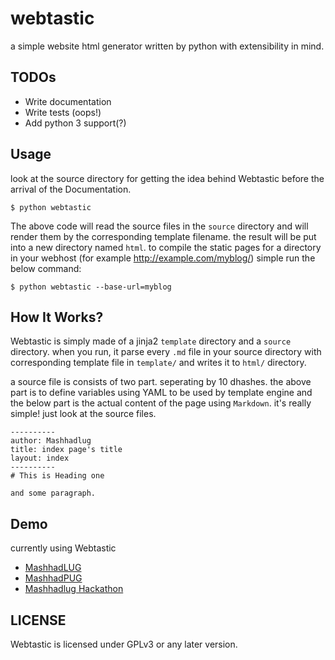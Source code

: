 webtastic
=========

a simple website html generator written by python with extensibility in mind.

TODOs
---------

* Write documentation
* Write tests (oops!)
* Add python 3 support(?)

Usage
---------

look at the source directory for getting the idea behind Webtastic before the arrival of the Documentation. 

    $ python webtastic

The above code will read the source files in the `source` directory and will render them by the corresponding template filename. the result will be put into a new directory named `html`. to compile the static pages for a directory in your webhost (for example http://example.com/myblog/) simple run the below command:

    $ python webtastic --base-url=myblog

How It Works?
---------

Webtastic is simply made of a jinja2 `template` directory and a `source` directory. when you run, it parse every `.md` file in your source directory with corresponding template file in `template/` and writes it to `html/` directory.

a source file is consists of two part. seperating by 10 dhashes. the above part is to define variables using YAML to be used by template engine and the below part is the actual content of the page using `Markdown`. it's really simple! just look at the source files.

    ----------
    author: Mashhadlug
    title: index page's title
    layout: index
    ----------
    # This is Heading one
    
    and some paragraph.

Demo
---------

currently using Webtastic

* [MashhadLUG](http://next.mashhadlug.org)
* [MashhadPUG](http://poython.mashhadlug.org)
* [Mashhadlug Hackathon](http://hackathon.mashhadlug.org)

LICENSE
---------
Webtastic is licensed under GPLv3 or any later version.
